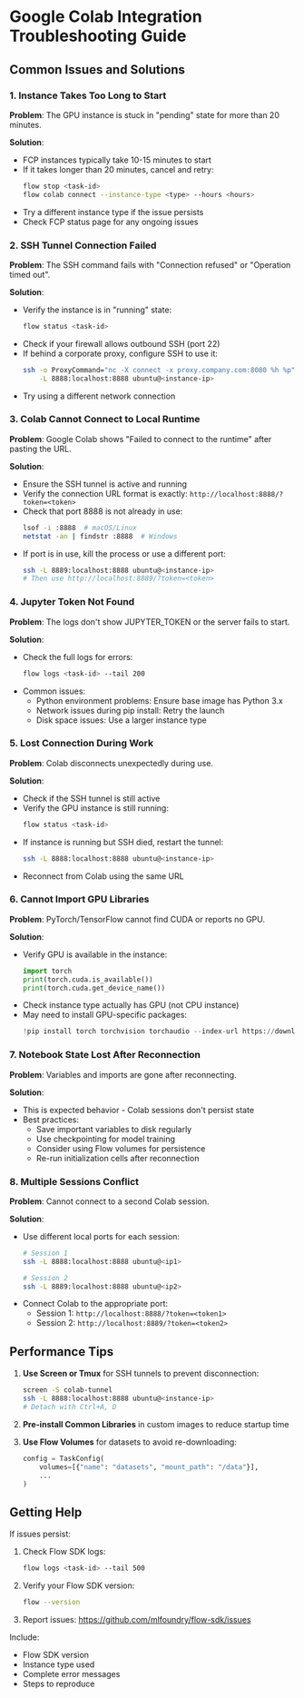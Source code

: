 # Google Colab Integration Troubleshooting Guide

## Common Issues and Solutions

### 1. Instance Takes Too Long to Start

**Problem**: The GPU instance is stuck in "pending" state for more than 20 minutes.

**Solution**:
- FCP instances typically take 10-15 minutes to start
- If it takes longer than 20 minutes, cancel and retry:
  ```bash
  flow stop <task-id>
  flow colab connect --instance-type <type> --hours <hours>
  ```
- Try a different instance type if the issue persists
- Check FCP status page for any ongoing issues

### 2. SSH Tunnel Connection Failed

**Problem**: The SSH command fails with "Connection refused" or "Operation timed out".

**Solution**:
- Verify the instance is in "running" state:
  ```bash
  flow status <task-id>
  ```
- Check if your firewall allows outbound SSH (port 22)
- If behind a corporate proxy, configure SSH to use it:
  ```bash
  ssh -o ProxyCommand="nc -X connect -x proxy.company.com:8080 %h %p" \
      -L 8888:localhost:8888 ubuntu@<instance-ip>
  ```
- Try using a different network connection

### 3. Colab Cannot Connect to Local Runtime

**Problem**: Google Colab shows "Failed to connect to the runtime" after pasting the URL.

**Solution**:
- Ensure the SSH tunnel is active and running
- Verify the connection URL format is exactly: `http://localhost:8888/?token=<token>`
- Check that port 8888 is not already in use:
  ```bash
  lsof -i :8888  # macOS/Linux
  netstat -an | findstr :8888  # Windows
  ```
- If port is in use, kill the process or use a different port:
  ```bash
  ssh -L 8889:localhost:8888 ubuntu@<instance-ip>
  # Then use http://localhost:8889/?token=<token>
  ```

### 4. Jupyter Token Not Found

**Problem**: The logs don't show JUPYTER_TOKEN or the server fails to start.

**Solution**:
- Check the full logs for errors:
  ```bash
  flow logs <task-id> --tail 200
  ```
- Common issues:
  - Python environment problems: Ensure base image has Python 3.x
  - Network issues during pip install: Retry the launch
  - Disk space issues: Use a larger instance type

### 5. Lost Connection During Work

**Problem**: Colab disconnects unexpectedly during use.

**Solution**:
- Check if the SSH tunnel is still active
- Verify the GPU instance is still running:
  ```bash
  flow status <task-id>
  ```
- If instance is running but SSH died, restart the tunnel:
  ```bash
  ssh -L 8888:localhost:8888 ubuntu@<instance-ip>
  ```
- Reconnect from Colab using the same URL

### 6. Cannot Import GPU Libraries

**Problem**: PyTorch/TensorFlow cannot find CUDA or reports no GPU.

**Solution**:
- Verify GPU is available in the instance:
  ```python
  import torch
  print(torch.cuda.is_available())
  print(torch.cuda.get_device_name())
  ```
- Check instance type actually has GPU (not CPU instance)
- May need to install GPU-specific packages:
  ```python
  !pip install torch torchvision torchaudio --index-url https://download.pytorch.org/whl/cu118
  ```

### 7. Notebook State Lost After Reconnection

**Problem**: Variables and imports are gone after reconnecting.

**Solution**:
- This is expected behavior - Colab sessions don't persist state
- Best practices:
  - Save important variables to disk regularly
  - Use checkpointing for model training
  - Consider using Flow volumes for persistence
  - Re-run initialization cells after reconnection

### 8. Multiple Sessions Conflict

**Problem**: Cannot connect to a second Colab session.

**Solution**:
- Use different local ports for each session:
  ```bash
  # Session 1
  ssh -L 8888:localhost:8888 ubuntu@<ip1>
  
  # Session 2
  ssh -L 8889:localhost:8888 ubuntu@<ip2>
  ```
- Connect Colab to the appropriate port:
  - Session 1: `http://localhost:8888/?token=<token1>`
  - Session 2: `http://localhost:8889/?token=<token2>`

## Performance Tips

1. **Use Screen or Tmux** for SSH tunnels to prevent disconnection:
   ```bash
   screen -S colab-tunnel
   ssh -L 8888:localhost:8888 ubuntu@<instance-ip>
   # Detach with Ctrl+A, D
   ```

2. **Pre-install Common Libraries** in custom images to reduce startup time

3. **Use Flow Volumes** for datasets to avoid re-downloading:
   ```python
   config = TaskConfig(
       volumes=[{"name": "datasets", "mount_path": "/data"}],
       ...
   )
   ```

## Getting Help

If issues persist:

1. Check Flow SDK logs:
   ```bash
   flow logs <task-id> --tail 500
   ```

2. Verify your Flow SDK version:
   ```bash
   flow --version
   ```

3. Report issues: https://github.com/mlfoundry/flow-sdk/issues

Include:
- Flow SDK version
- Instance type used
- Complete error messages
- Steps to reproduce